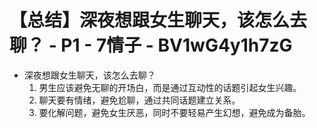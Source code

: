 # 【总结】深夜想跟女生聊天，该怎么去聊？ - P1 - 7情子 - BV1wG4y1h7zG

-   深夜想跟女生聊天，该怎么去聊？
    1.  男生应该避免无聊的开场白，而是通过互动性的话题引起女生兴趣。
    2.  聊天要有情绪，避免尬聊，通过共同话题建立关系。
    3.  要化解问题，避免女生厌恶，同时不要轻易产生幻想，避免成为备胎。